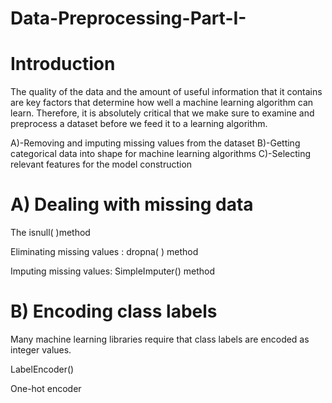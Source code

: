 # Data-Preprocessing-Part-I-

# Introduction

The quality of the data and the amount of useful information that it contains are key factors that determine how well a machine learning algorithm can learn. Therefore, it is absolutely critical that we make sure to examine and preprocess a dataset before we feed it to a learning algorithm. 

A)-Removing and imputing missing values from the dataset
B)-Getting categorical data into shape for machine learning algorithms
C)-Selecting relevant features for the model construction


# A) Dealing with missing data

The isnull( )method 

Eliminating missing values : dropna( ) method

Imputing missing values: SimpleImputer() method



# B) Encoding class labels
Many machine learning libraries require that class labels are encoded as integer values. 

LabelEncoder()

One-hot encoder
